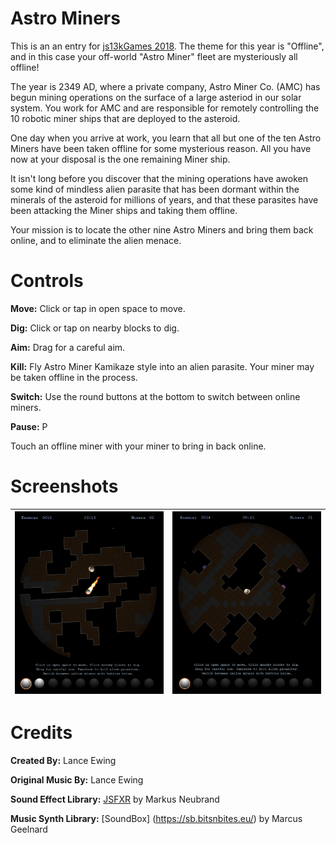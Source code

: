 # Astro Miners
This is an an entry for [js13kGames 2018](https://js13kgames.com/entries/2018). The theme for this year is "Offline", and in this case your off-world "Astro Miner" fleet are mysteriously all offline!

The year is 2349 AD, where a private company, Astro Miner Co. (AMC) has begun mining operations on the surface of a large asteriod in our solar system. You work for AMC and are responsible for remotely controlling the 10 robotic miner ships that are deployed to the asteroid.

One day when you arrive at work, you learn that all but one of the ten Astro Miners have been taken offline for some mysterious reason. All you have now at your disposal is the one remaining Miner ship.

It isn't long before you discover that the mining operations have awoken some kind of mindless alien parasite that has been dormant within the minerals of the asteroid for millions of years, and that these parasites have been attacking the Miner ships and taking them offline.

Your mission is to locate the other nine Astro Miners and bring them back online, and to eliminate the alien menace.

# Controls
**Move:** Click or tap in open space to move. 

**Dig:** Click or tap on nearby blocks to dig. 

**Aim:** Drag for a careful aim. 

**Kill:** Fly Astro Miner Kamikaze style into an alien parasite. Your miner may be taken offline in the process.

**Switch:** Use the round buttons at the bottom to switch between online miners.

**Pause:** P   

Touch an offline miner with your miner to bring in back online.

# Screenshots

![](img/screenshot_1.jpg)           |  ![](img/screenshot_2.jpg)
:-------------------------:|:-------------------------:

# Credits
**Created By:** Lance Ewing  

**Original Music By:** Lance Ewing  

**Sound Effect Library:** [JSFXR](https://github.com/mneubrand/jsfxr) by Markus Neubrand  

**Music Synth Library:** [SoundBox] (https://sb.bitsnbites.eu/) by Marcus Geelnard  

